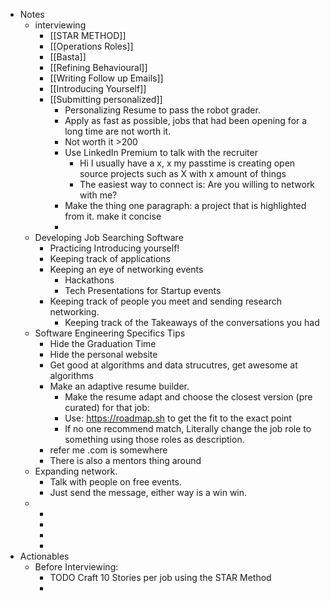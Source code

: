 - Notes
	- interviewing
		- [[STAR METHOD]]
		- [[Operations Roles]]
		- [[Basta]]
		- [[Refining Behavioural]]
		- [[Writing Follow up Emails]]
		- [[Introducing Yourself]]
		- [[Submitting personalized]]
			- Personalizing Resume to pass the robot grader.
			- Apply as fast as possible, jobs that had been opening for a long time are not worth it.
			- Not worth it >200
			- Use LinkedIn Premium to talk with the recruiter
				- Hi I usually have a x, x my passtime is creating open source projects such as X with x amount of things
				- The easiest way to connect is: Are you willing to network with me?
			- Make the thing one paragraph: a project that is highlighted from it. make it concise
			-
	- Developing Job Searching Software
		- Practicing Introducing yourself!
		- Keeping track of applications
		- Keeping an eye of networking events
			- Hackathons
			- Tech Presentations for Startup events
		- Keeping track of people you meet and sending research networking.
			- Keeping track of the Takeaways of the conversations you had
	- Software Engineering Specifics Tips
		- Hide the Graduation Time
		- Hide the personal website
		- Get good at algorithms and data strucutres, get awesome at algorithms
		- Make an adaptive resume builder.
			- Make the resume adapt and choose the closest version (pre curated) for that job:
			- Use: https://roadmap.sh to get the fit to the exact point
			- If no one recommend match, Literally change the job role to something using those roles as description.
		- refer me .com is somewhere
		- There is also a mentors thing around
	- Expanding network.
		- Talk with people on free events.
		- Just send the message, either way is a win win.
	-
		-
		-
		-
		-
- Actionables
	- Before Interviewing:
		- TODO Craft 10 Stories per job using the STAR Method
		-
